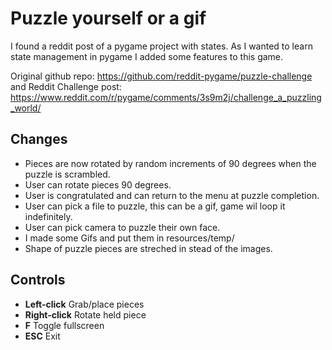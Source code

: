 # Puzzle yourself or a gif

I found a reddit post of a pygame project with states. 
As I wanted to learn state management in pygame I added some features to this game.

Original github repo: https://github.com/reddit-pygame/puzzle-challenge
and Reddit Challenge post: https://www.reddit.com/r/pygame/comments/3s9m2j/challenge_a_puzzling_world/

## Changes

 - Pieces are now rotated by random increments of 90 degrees when the puzzle is scrambled.
 - User can rotate pieces 90 degrees.
 - User is congratulated and can return to the menu at puzzle completion.
 - User can pick a file to puzzle, this can be a gif, game wil loop it indefinitely.
 - User can pick camera to puzzle their own face.
 - I made some Gifs and put them in resources/temp/
 - Shape of puzzle pieces are streched in stead of the images.

## Controls

 - **Left-click** Grab/place pieces
 - **Right-click** Rotate held piece
 - **F** Toggle fullscreen
 - **ESC** Exit
